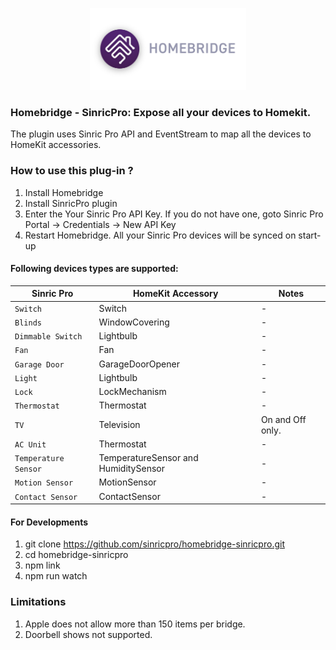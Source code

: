 <p align="center">

<img src="https://github.com/homebridge/branding/blob/latest/logos/homebridge-wordmark-logo-horizontal.png" width="250">

</p>

### Homebridge - SinricPro: Expose all your devices to Homekit.

The plugin uses Sinric Pro API and EventStream to map all the devices to HomeKit accessories.

### How to use this plug-in ?

1. Install Homebridge
2. Install SinricPro plugin
3. Enter the Your Sinric Pro API Key. If you do not have one, goto Sinric Pro Portal -> Credentials -> New API Key
4. Restart Homebridge. All your Sinric Pro devices will be synced on start-up

#### Following devices types are supported:

|Sinric Pro |HomeKit Accessory |Notes
|---        |---               |--- 
| `Switch` | Switch | -
| `Blinds` | WindowCovering | -
| `Dimmable Switch` | Lightbulb | -
| `Fan` | Fan | -
| `Garage Door` | GarageDoorOpener | -
| `Light` | Lightbulb | -
| `Lock` | LockMechanism | -
| `Thermostat` | Thermostat | -
| `TV` | Television | On and Off only.
| `AC Unit` | Thermostat | -
| `Temperature Sensor` | TemperatureSensor and HumiditySensor | -
| `Motion Sensor` | MotionSensor | - 
| `Contact Sensor` | ContactSensor | - 



#### For Developments

1. git clone https://github.com/sinricpro/homebridge-sinricpro.git
2. cd homebridge-sinricpro
3. npm link
4. npm run watch

### Limitations

1. Apple does not allow more than 150 items per bridge.
2. Doorbell shows not supported.